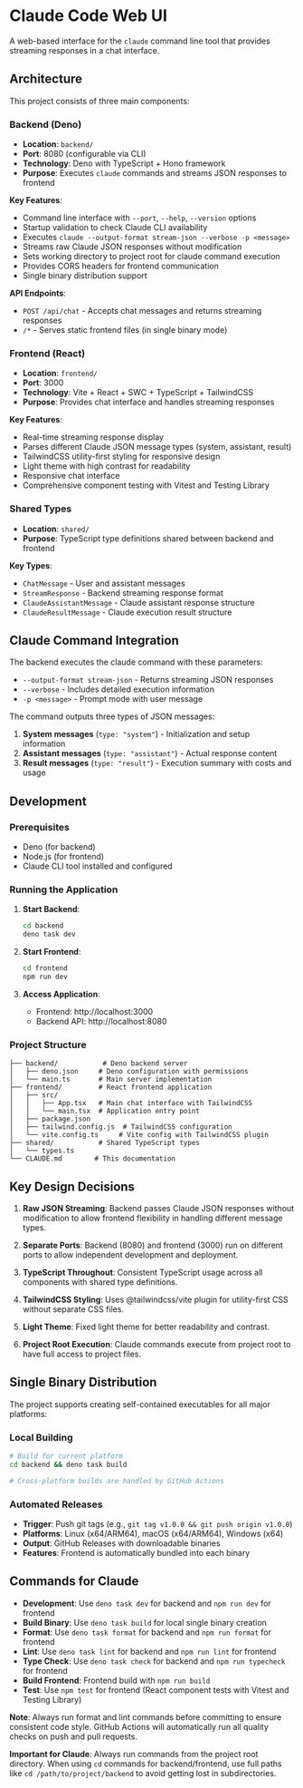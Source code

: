 # Claude Code Web UI

A web-based interface for the `claude` command line tool that provides streaming responses in a chat interface.

## Architecture

This project consists of three main components:

### Backend (Deno)

- **Location**: `backend/`
- **Port**: 8080 (configurable via CLI)
- **Technology**: Deno with TypeScript + Hono framework
- **Purpose**: Executes `claude` commands and streams JSON responses to frontend

**Key Features**:

- Command line interface with `--port`, `--help`, `--version` options
- Startup validation to check Claude CLI availability
- Executes `claude --output-format stream-json --verbose -p <message>`
- Streams raw Claude JSON responses without modification
- Sets working directory to project root for claude command execution
- Provides CORS headers for frontend communication
- Single binary distribution support

**API Endpoints**:

- `POST /api/chat` - Accepts chat messages and returns streaming responses
- `/*` - Serves static frontend files (in single binary mode)

### Frontend (React)

- **Location**: `frontend/`
- **Port**: 3000
- **Technology**: Vite + React + SWC + TypeScript + TailwindCSS
- **Purpose**: Provides chat interface and handles streaming responses

**Key Features**:

- Real-time streaming response display
- Parses different Claude JSON message types (system, assistant, result)
- TailwindCSS utility-first styling for responsive design
- Light theme with high contrast for readability
- Responsive chat interface
- Comprehensive component testing with Vitest and Testing Library

### Shared Types

- **Location**: `shared/`
- **Purpose**: TypeScript type definitions shared between backend and frontend

**Key Types**:

- `ChatMessage` - User and assistant messages
- `StreamResponse` - Backend streaming response format
- `ClaudeAssistantMessage` - Claude assistant response structure
- `ClaudeResultMessage` - Claude execution result structure

## Claude Command Integration

The backend executes the claude command with these parameters:

- `--output-format stream-json` - Returns streaming JSON responses
- `--verbose` - Includes detailed execution information
- `-p <message>` - Prompt mode with user message

The command outputs three types of JSON messages:

1. **System messages** (`type: "system"`) - Initialization and setup information
2. **Assistant messages** (`type: "assistant"`) - Actual response content
3. **Result messages** (`type: "result"`) - Execution summary with costs and usage

## Development

### Prerequisites

- Deno (for backend)
- Node.js (for frontend)
- Claude CLI tool installed and configured

### Running the Application

1. **Start Backend**:

   ```bash
   cd backend
   deno task dev
   ```

2. **Start Frontend**:

   ```bash
   cd frontend
   npm run dev
   ```

3. **Access Application**:
   - Frontend: http://localhost:3000
   - Backend API: http://localhost:8080

### Project Structure

```
├── backend/           # Deno backend server
│   ├── deno.json     # Deno configuration with permissions
│   └── main.ts       # Main server implementation
├── frontend/         # React frontend application
│   ├── src/
│   │   ├── App.tsx   # Main chat interface with TailwindCSS
│   │   └── main.tsx  # Application entry point
│   ├── package.json
│   ├── tailwind.config.js  # TailwindCSS configuration
│   └── vite.config.ts     # Vite config with TailwindCSS plugin
├── shared/           # Shared TypeScript types
│   └── types.ts
└── CLAUDE.md        # This documentation
```

## Key Design Decisions

1. **Raw JSON Streaming**: Backend passes Claude JSON responses without modification to allow frontend flexibility in handling different message types.

2. **Separate Ports**: Backend (8080) and frontend (3000) run on different ports to allow independent development and deployment.

3. **TypeScript Throughout**: Consistent TypeScript usage across all components with shared type definitions.

4. **TailwindCSS Styling**: Uses @tailwindcss/vite plugin for utility-first CSS without separate CSS files.

5. **Light Theme**: Fixed light theme for better readability and contrast.

6. **Project Root Execution**: Claude commands execute from project root to have full access to project files.

## Single Binary Distribution

The project supports creating self-contained executables for all major platforms:

### Local Building

```bash
# Build for current platform
cd backend && deno task build

# Cross-platform builds are handled by GitHub Actions
```

### Automated Releases

- **Trigger**: Push git tags (e.g., `git tag v1.0.0 && git push origin v1.0.0`)
- **Platforms**: Linux (x64/ARM64), macOS (x64/ARM64), Windows (x64)
- **Output**: GitHub Releases with downloadable binaries
- **Features**: Frontend is automatically bundled into each binary

## Commands for Claude

- **Development**: Use `deno task dev` for backend and `npm run dev` for frontend
- **Build Binary**: Use `deno task build` for local single binary creation
- **Format**: Use `deno task format` for backend and `npm run format` for frontend
- **Lint**: Use `deno task lint` for backend and `npm run lint` for frontend
- **Type Check**: Use `deno task check` for backend and `npm run typecheck` for frontend
- **Build Frontend**: Frontend build with `npm run build`
- **Test**: Use `npm test` for frontend (React component tests with Vitest and Testing Library)

**Note**: Always run format and lint commands before committing to ensure consistent code style. GitHub Actions will automatically run all quality checks on push and pull requests.

**Important for Claude**: Always run commands from the project root directory. When using `cd` commands for backend/frontend, use full paths like `cd /path/to/project/backend` to avoid getting lost in subdirectories.
